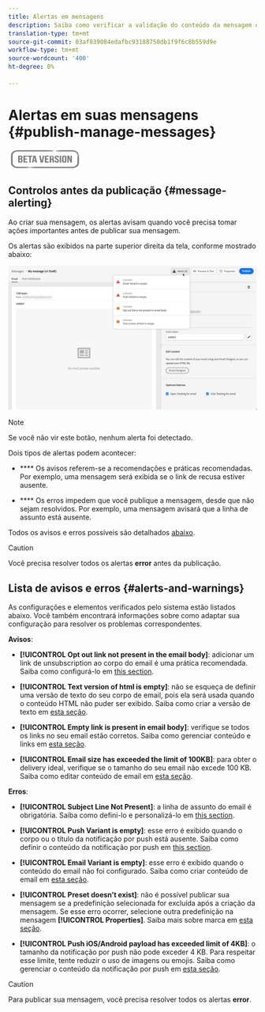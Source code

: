 ```yaml
---
title: Alertas em mensagens
description: Saiba como verificar a validação do conteúdo da mensagem e a solução de problemas
translation-type: tm+mt
source-git-commit: 03af839084edafbc93188750db1f9f6c8b559d9e
workflow-type: tm+mt
source-wordcount: '400'
ht-degree: 0%

---
```


# Alertas em suas mensagens {#publish-manage-messages}

![](assets/do-not-localize/badge.png)

## Controlos antes da publicação {#message-alerting}

Ao criar sua mensagem, os alertas avisam quando você precisa tomar ações importantes antes de publicar sua mensagem.

Os alertas são exibidos na parte superior direita da tela, conforme mostrado abaixo:

![](assets/message-alerts.png)

>[!NOTE]
>
>Se você não vir este botão, nenhum alerta foi detectado.

Dois tipos de alertas podem acontecer:

* **** Os avisos referem-se a recomendações e práticas recomendadas. Por exemplo, uma mensagem será exibida se o link de recusa estiver ausente.

* **** Os erros impedem que você publique a mensagem, desde que não sejam resolvidos. Por exemplo, uma mensagem avisará que a linha de assunto está ausente.

Todos os avisos e erros possíveis são detalhados [abaixo](#alerts-and-warnings).

>[!CAUTION]
>
> Você precisa resolver todos os alertas **error** antes da publicação.

## Lista de avisos e erros {#alerts-and-warnings}

As configurações e elementos verificados pelo sistema estão listados abaixo. Você também encontrará informações sobre como adaptar sua configuração para resolver os problemas correspondentes.

**Avisos**:

* **[!UICONTROL Opt out link not present in the email body]**: adicionar um link de unsubscription ao corpo do email é uma prática recomendada. Saiba como configurá-lo em [this section](consent.md).

* **[!UICONTROL Text version of html is empty]**: não se esqueça de definir uma versão de texto do seu corpo de email, pois ela será usada quando o conteúdo HTML não puder ser exibido. Saiba como criar a versão de texto em [esta seção](create-email-content.md#generate-text-version).

* **[!UICONTROL Empty link is present in email body]**: verifique se todos os links no seu email estão corretos. Saiba como gerenciar conteúdo e links em [esta seção](create-email-content.md).

* **[!UICONTROL Email size has exceeded the limit of 100KB]**: para obter o delivery ideal, verifique se o tamanho do seu email não excede 100 KB. Saiba como editar conteúdo de email em [esta seção](create-email-content.md).

**Erros**:

* **[!UICONTROL Subject Line Not Present]**: a linha de assunto do email é obrigatória. Saiba como defini-lo e personalizá-lo em [this section](configure-email.md).

   <!--HTML is empty when Amp HTML is present-->

* **[!UICONTROL Push Variant is empty]**: esse erro é exibido quando o corpo ou o título da notificação por push está ausente. Saiba como definir o conteúdo da notificação por push em [this section](configure-push.md).

* **[!UICONTROL Email Variant is empty]**: esse erro é exibido quando o conteúdo do email não foi configurado. Saiba como criar conteúdo de email em [esta seção](design-emails.md).

* **[!UICONTROL Preset doesn’t exist]**: não é possível publicar sua mensagem se a predefinição selecionada for excluída após a criação da mensagem. Se esse erro ocorrer, selecione outra predefinição na mensagem **[!UICONTROL Properties]**. Saiba mais sobre marca em [esta seção](administration.md#cjm-branding).

* **[!UICONTROL Push iOS/Android payload has exceeded limit of 4KB]**: o tamanho da notificação por push não pode exceder 4 KB. Para respeitar esse limite, tente reduzir o uso de imagens ou emojis. Saiba como gerenciar o conteúdo da notificação por push em [esta seção](configure-push.md).

>[!CAUTION]
>
> Para publicar sua mensagem, você precisa resolver todos os alertas **error**.

<!--Other issues can stop publication such as:
* The push notification title is empty-->
